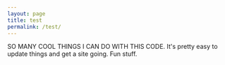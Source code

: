 ```yaml
---
layout: page
title: test
permalink: /test/
---
```


SO MANY COOL THINGS I CAN DO WITH THIS CODE. It's pretty easy to update things and get a site going. Fun stuff.
